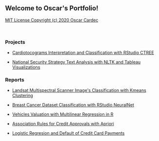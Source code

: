 <br/>

## Welcome to Oscar's Portfolio!

[MIT License
Copyright (c) 2020 Oscar Cardec](https://github.com/ocardec/portfolio/blob/main/LICENSE)

<br/>

### Projects

- [Cardiotocograms Interpretation and Classification with RStudio CTREE](https://github.com/ocardec/portfolio/blob/CTREE/docs/index.html)

- [National Security Strategy Text Analysis with NLTK and Tableau Visualizations](https://github.com/ocardec/portfolio/tree/main/text_analysis)

### Reports

- [Landsat Multispectral Scanner Image's Classification with Kmeans Clustering](https://github.com/ocardec/portfolio/blob/main/reports/Unsupervised%20Learning%20w%20Kmeans.pdf)

- [Breast Cancer Dataset Classification with RStudio NeuralNet](https://github.com/ocardec/portfolio/blob/main/reports/Neural%20Networks%20in%20R.pdf)

- [Vehicles Valuation with Multilinear Regression in R](https://github.com/ocardec/portfolio/blob/main/reports/Multiple%20Linear%20Regression.pdf)

- [Association Rules for Credit Approvals with Apriori](https://github.com/ocardec/portfolio/blob/main/reports/Association%20w%20Apriori.pdf)

- [Logistic Regresion and Default of Credit Card Payments](https://github.com/ocardec/portfolio/blob/main/reports/Logistic%20Regression.pdf)


